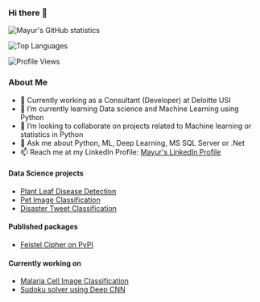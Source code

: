 ### Hi there 👋

![Mayur's GitHub statistics](https://github-readme-stats.vercel.app/api?username=mayur7garg&theme=algolia&count_private=true&show_icons=true)

![Top Languages](https://github-readme-stats.vercel.app/api/top-langs/?username=mayur7garg&theme=algolia&count_private=true&langs_count=4)

![Profile Views](https://komarev.com/ghpvc/?username=mayur7garg)

### About Me
- :office: Currently working as a Consultant (Developer) at Deloitte USI
- :book: I’m currently learning Data science and Machine Learning using Python
- 👯 I’m looking to collaborate on projects related to Machine learning or statistics in Python
- 💬 Ask me about Python, ML, Deep Learning, MS SQL Server or .Net
- 📫 Reach me at my LinkedIn Profile: [Mayur's LinkedIn Profile](https://www.linkedin.com/in/mayur-garg-6281b4138/)

#### Data Science projects
- [Plant Leaf Disease Detection](https://github.com/mayur7garg/PlantLeafDiseaseDetection)
- [Pet Image Classification](https://github.com/mayur7garg/PetImageClassification)
- [Disaster Tweet Classification](http://disastertweet.herokuapp.com/)

#### Published packages
- [Feistel Cipher on PyPI](https://pypi.org/project/feistelcipher/)

#### Currently working on
- [Malaria Cell Image Classification](https://github.com/mayur7garg/MalariaCellImageClassification)
- [Sudoku solver using Deep CNN](https://github.com/mayur7garg/SudokuAI)
